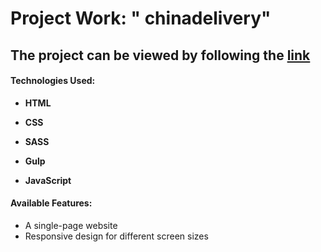 # Project Work: " chinadelivery"

## The project can be viewed by following the [link]( https://chinadelivery.khudorenko.com/)

#### **Technologies Used:**

-  **HTML**

-  **CSS**

-  **SASS**

-  **Gulp**

-  **JavaScript**

#### **Available Features:**
-   A single-page website
-   Responsive design for different screen sizes
